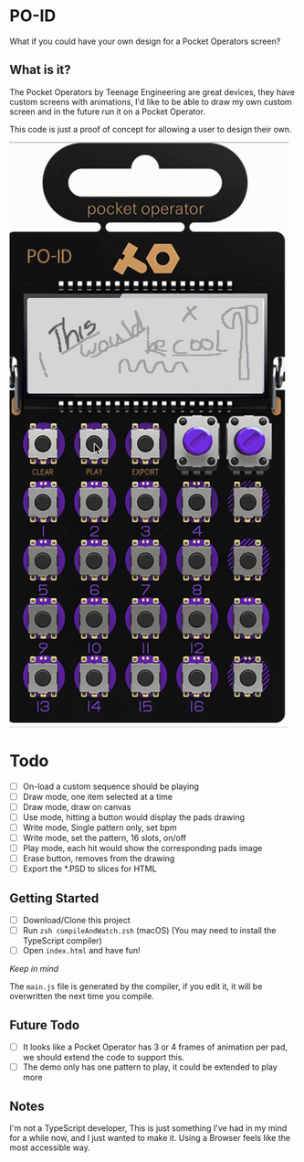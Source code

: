 # PO-ID

What if you could have your own design for a Pocket Operators screen?

## What is it?

The Pocket Operators by Teenage Engineering are great devices, they have custom screens
with animations, I'd like to be able to draw my own custom screen and in the future run
it on a Pocket Operator.

This code is just a proof of concept for allowing a user to design their own.

![This would be cool](https://github.com/nthState/PO-ID/blob/main/readmeAssets/video.gif?raw=true)

# Todo

- [ ] On-load a custom sequence should be playing
- [ ] Draw mode, one item selected at a time
- [ ] Draw mode, draw on canvas
- [ ] Use mode, hitting a button would display the pads drawing
- [ ] Write mode, Single pattern only, set bpm
- [ ] Write mode, set the pattern, 16 slots, on/off
- [ ] Play mode, each hit would show the corresponding pads image
- [ ] Erase button, removes from the drawing
- [ ] Export the *.PSD to slices for HTML

## Getting Started

- [ ] Download/Clone this project
- [ ] Run `zsh compileAndWatch.zsh` (macOS) (You may need to install the TypeScript compiler)
- [ ] Open `index.html` and have fun!

*Keep in mind*

The `main.js` file is generated by the compiler, if you edit it, it will be overwritten the next
time you compile.

## Future Todo

- [ ] It looks like a Pocket Operator has 3 or 4 frames of animation per pad, we should extend the code to support this.
- [ ] The demo only has one pattern to play, it could be extended to play more

## Notes

I'm not a TypeScript developer, This is just something I've had
in my mind for a while now, and I just wanted to make it.
Using a Browser feels like the most accessible way.
